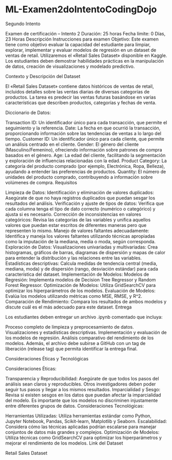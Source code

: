 # ML-Examen2doIntentoCodingDojo
Segundo Intento 

Examen de certificación – Intento 2
Duración: 25 horas
Fecha límite: 0 Días, 23 Horas
Descripción
Instrucciones para examen
Objetivo: Este examen tiene como objetivo evaluar la capacidad del estudiante para limpiar, explorar, implementar y evaluar modelos de regresión en un dataset de ventas de retail. Utilizaremos el «Retail Sales Dataset» disponible en Kaggle. Los estudiantes deben demostrar habilidades prácticas en la manipulación de datos, creación de visualizaciones y modelado predictivo.

Contexto y Descripción del Dataset

El «Retail Sales Dataset» contiene datos históricos de ventas de retail, incluidos detalles sobre las ventas diarias de diversas categorías de productos. La tarea es predecir las ventas futuras basándose en varias características que describen productos, categorías y fechas de venta.

Diccionario de Datos:

Transaction ID: Un identificador único para cada transacción, que permite el seguimiento y la referencia.
Date: La fecha en que ocurrió la transacción, proporcionando información sobre las tendencias de ventas a lo largo del tiempo.
Customer ID: Un identificador único para cada cliente, que permite un análisis centrado en el cliente.
Gender: El género del cliente (Masculino/Femenino), ofreciendo información sobre patrones de compra basados en el género.
Age: La edad del cliente, facilitando la segmentación y exploración de influencias relacionadas con la edad.
Product Category: La categoría del producto comprado (por ejemplo, Electrónica, Ropa, Belleza), ayudando a entender las preferencias de productos.
Quantity: El número de unidades del producto comprado, contribuyendo a información sobre volúmenes de compra.
Requisitos

Limpieza de Datos:
Identificación y eliminación de valores duplicados: Asegúrate de que no haya registros duplicados que puedan sesgar los resultados del análisis.
Verificación y ajuste de tipos de datos: Verifica que cada columna tenga el tipo de dato correcto (numérico o categórico) y ajusta si es necesario.
Corrección de inconsistencias en valores categóricos: Revisa las categorías de las variables y unifica aquellos valores que puedan estar escritos de diferentes maneras pero que representen lo mismo.
Manejo de valores faltantes adecuadamente: Identifica y maneja los valores faltantes utilizando técnicas apropiadas como la imputación de la mediana, media o moda, según corresponda.
Exploración de Datos:
Visualizaciones univariadas y multivariadas: Crea histogramas, gráficos de barras, diagramas de dispersión y mapas de calor para entender la distribución y las relaciones entre las variables.
Estadísticas descriptivas: Calcula medidas de tendencia central (media, mediana, moda) y de dispersión (rango, desviación estándar) para cada característica del dataset.
Implementación de Modelos:
Modelos de Regresión: Implementa modelos de Decision Tree Regressor y Random Forest Regressor.
Optimización de Modelos: Utiliza GridSearchCV para optimizar los hiperparámetros de los modelos.
Evaluación de Modelos: Evalúa los modelos utilizando métricas como MSE, RMSE, y R^2.
Comparación de Rendimiento: Compara los resultados de ambos modelos y discute cuál es el más adecuado para este dataset.
Entrega

Los estudiantes deben entregar un archivo .ipynb comentado que incluya:

Proceso completo de limpieza y preprocesamiento de datos.
Visualizaciones y estadísticas descriptivas.
Implementación y evaluación de los modelos de regresión.
Análisis comparativo del rendimiento de los modelos.
Además, el archivo debe subirse a GitHub con un tag de liberación (release tag) que permita identificar la entrega final.

Consideraciones Éticas y Tecnológicas

Consideraciones Éticas:

Transparencia y Reproducibilidad: Asegúrate de que todos los pasos del análisis sean claros y reproducibles. Otros investigadores deben poder seguir tus pasos y llegar a los mismos resultados.
Imparcialidad y Sesgo: Revisa si existen sesgos en los datos que puedan afectar la imparcialidad del modelo. Es importante que los modelos no discriminen injustamente entre diferentes grupos de datos.
Consideraciones Tecnológicas:

Herramientas Utilizadas: Utiliza herramientas estándar como Python, Jupyter Notebook, Pandas, Scikit-learn, Matplotlib y Seaborn.
Escalabilidad: Considera cómo las técnicas aplicadas podrían escalarse para manejar conjuntos de datos más grandes y complejos.
Optimización de Modelos: Utiliza técnicas como GridSearchCV para optimizar los hiperparámetros y mejorar el rendimiento de los modelos.
Link del Dataset

Retail Sales Dataset
